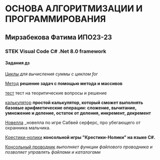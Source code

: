 # ОСНОВА АЛГОРИТМИЗАЦИИ И ПРОГРАММИРОВАНИЯ
##  Мирзабекова Фатима ИПО23-23
### STEK Visual Code C# .Net 8.0 framework
#### Задания дз
[Циклы](https://github.com/fatimaipo/homework/blob/main/dz)
_для вычисления суммы с циклом for_

[Метод](https://github.com/fatimaipo/homework/blob/main/dz%208%20apr)
**решение задач с помощью метода и массивов**

[тест](https://github.com/fatimaipo/homework/blob/main/dzz.md)
тест на теоритические вопросы и решение 

[калькулятор](https://github.com/fatimaipo/homework/blob/main/dzz%20kalk)
 **простой калькулятор, который сможет выполнять базовые арифметические операции: сложение, вычитание, умножение и деление, остаток от деления, инкремент, декремент**
 
[Новелла](https://github.com/fatimaipo/homework/blob/main/%D0%BD%D0%BE%D0%B2%D0%B5%D0%BB%D0%BB%D0%B0)
_новелла по игре Сабвей серферс, про убегающего от охранника мальчика.

[Крестики-нолики](https://github.com/fatimaipo/homework/blob/main/dzz.md)
**консольной игры "Крестики-Нолики" на языке C#.**

[Консольный проводник](https://github.com/fatimaipo/homework/blob/main/%D0%9A%D0%BE%D0%BD%D1%81%D0%BE%D0%BB%D1%8C%D0%BD%D1%8B%D0%B9%20%D0%BF%D1%80%D0%BE%D0%B2%D0%BE%D0%B4%D0%BD%D0%B8%D0%BA%20%D1%84%D0%B0%D0%B9%D0%BB%D0%BE%D0%B2%D0%BE%D0%B9%20%D1%81%D0%B8%D1%81%D1%82%D0%B5%D0%BC%D1%8B)
*выполняет функции файлового проводника и позволяет управлять файлами и каталогами*
